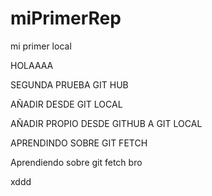 
# miPrimerRep

mi primer local

HOLAAAA

SEGUNDA PRUEBA GIT HUB

AÑADIR DESDE GIT LOCAL


AÑADIR PROPIO DESDE GITHUB A GIT LOCAL

APRENDINDO SOBRE GIT FETCH

Aprendiendo sobre git fetch bro

xddd
